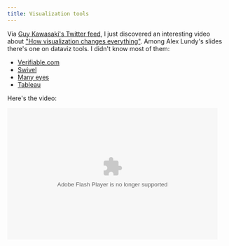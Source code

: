 ```yaml
---
title: Visualization tools
---
```


Via [Guy Kawasaki's Twitter feed](http://twitter.com/Guykawasaki), I just
discovered an interesting video about ["How visualization changes
everything"](http://holykaw.alltop.com/how-visualization-changes-everything?).
Among Alex Lundy's slides there's one on dataviz tools. I didn't know most
of them:

* [Verifiable.com](http://verifiable.com/)
* [Swivel](http://www.swivel.com/)
* [Many eyes](http://manyeyes.alphaworks.ibm.com/manyeyes/)
* [Tableau](http://www.tableausoftware.com/)

 Here's the video:

<embed src="http://blip.tv/play/g9M1gbi4eQI%2Em4v" type="application/x-shockwave-flash" width="480" height="300" allowscriptaccess="always" allowfullscreen="true"></embed>
